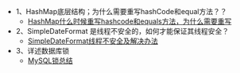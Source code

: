 - 1、HashMap底层结构；为什么需要重写hashCode和equal方法？？
    - [HashMap什么时候重写hashcode和equals方法，为什么需要重写](http://bdcwl.blog.163.com/blog/static/765222652009112744733937/)
- 2、SimpleDateFormat 是线程不安全的，如何才能保证其线程安全？
    - [SimpleDateFormat线程不安全及解决办法](https://blog.csdn.net/csdn_ds/article/details/72984646)
- 3、详述数据库锁
    - [MySQL锁总结](https://zhuanlan.zhihu.com/p/29150809) 
